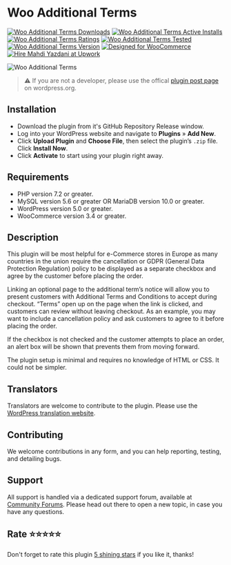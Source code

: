# Woo Additional Terms
[![Woo Additional Terms Downloads](https://img.shields.io/wordpress/plugin/dt/woo-additional-terms.svg)](https://wordpress.org/plugins/woo-additional-terms) [![Woo Additional Terms Active Installs](https://img.shields.io/wordpress/plugin/installs/woo-additional-terms.svg)](https://wordpress.org/plugins/woo-additional-terms) [![Woo Additional Terms Ratings](https://img.shields.io/wordpress/plugin/r/woo-additional-terms.svg)](https://wordpress.org/plugins/woo-additional-terms) [![Woo Additional Terms Tested](https://img.shields.io/wordpress/plugin/tested/woo-additional-terms.svg)](https://wordpress.org/plugins/woo-additional-terms) [![Woo Additional Terms Version](https://img.shields.io/wordpress/plugin/v/woo-additional-terms.svg)](https://wordpress.org/plugins/woo-additional-terms) [![Designed for WooCommerce](https://img.shields.io/badge/Designed%20for-WooCommerce-9a6b95.svg)](https://wordpress.org/plugins/woo-additional-terms) [![Hire Mahdi Yazdani at Upwork](https://img.shields.io/badge/Hire%20Me-Upwork-37A000)](https://www.upwork.com/o/profiles/users/_~016ad17ad3fc5cce94)

![Woo Additional Terms](https://ps.w.org/woo-additional-terms/assets/banner-1544x500.jpg?rev=1542924)

> ⚠️ If you are not a developer, please use the offical [plugin post page](https://wordpress.org/plugins/woo-additional-terms "Download Woo Additional Terms plugin") on wordpress.org.

## Installation

* Download the plugin from it's GitHub Repository Release window.
* Log into your WordPress website and navigate to **Plugins** » **Add New**.
* Click **Upload Plugin** and **Choose File**, then select the plugin’s `.zip` file. Click **Install Now**.
* Click **Activate** to start using your plugin right away.

## Requirements

* PHP version 7.2 or greater.
* MySQL version 5.6 or greater OR MariaDB version 10.0 or greater.
* WordPress version 5.0 or greater.
* WooCommerce version 3.4 or greater.

## Description

This plugin will be most helpful for e-Commerce stores in Europe as many countries in the union require the cancellation or GDPR (General Data Protection Regulation) policy to be displayed as a separate checkbox and agree by the customer before placing the order.

Linking an optional page to the additional term’s notice will allow you to present customers with Additional Terms and Conditions to accept during checkout. “Terms” open up on the page when the link is clicked, and customers can review without leaving checkout. As an example, you may want to include a cancellation policy and ask customers to agree to it before placing the order.

If the checkbox is not checked and the customer attempts to place an order, an alert box will be shown that prevents them from moving forward.

The plugin setup is minimal and requires no knowledge of HTML or CSS. It could not be simpler.

## Translators

Translators are welcome to contribute to the plugin. Please use the [WordPress translation website](https://translate.wordpress.org/projects/wp-plugins/woo-additional-terms "WordPress translation website").

## Contributing

We welcome contributions in any form, and you can help reporting, testing, and detailing bugs.

## Support

All support is handled via a dedicated support forum, available at [Community Forums](https://wordpress.org/support/plugin/woo-additional-terms "Community Forums"). Please head out there to open a new topic, in case you have any questions.

## Rate ⭐⭐⭐⭐⭐

Don't forget to rate this plugin [5 shining stars](https://wordpress.org/support/plugin/woo-additional-terms/reviews/ "5 shining stars") if you like it, thanks!